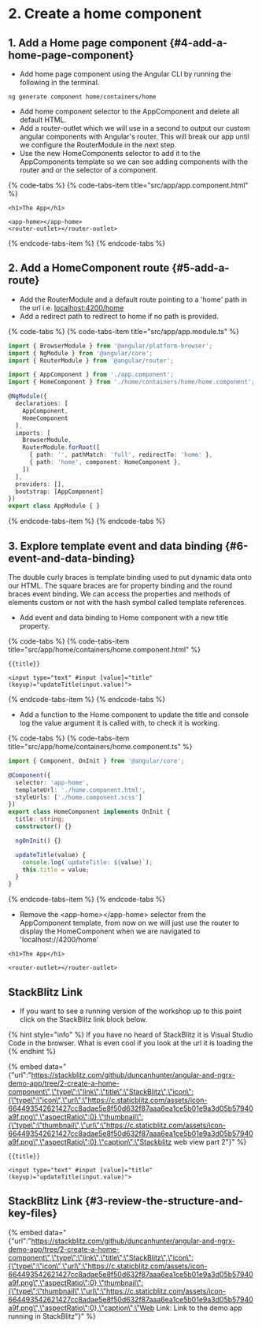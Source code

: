 # 2. Create a home component

## 1. Add a Home page component {#4-add-a-home-page-component}

* Add home page component using the Angular CLI by running the following in the terminal.

```text
ng generate component home/containers/home
```

* Add home component selector to the AppComponent and delete all default HTML.
* Add a router-outlet which we will use in a second to output our custom angular components with Angular's router. This will break our app until we configure the RouterModule in the next step.
* Use the new HomeComponents selector to add it to the AppComponents template so we can see adding components with the router and or the selector of a component.

{% code-tabs %}
{% code-tabs-item title="src/app/app.component.html" %}
```markup
<h1>The App</h1>
​
<app-home></app-home>
<router-outlet></router-outlet>
```
{% endcode-tabs-item %}
{% endcode-tabs %}

## 2. Add a HomeComponent route {#5-add-a-route}

* Add the RouterModule and a default route pointing to a 'home' path in the url i.e. [localhost:4200/home](http://localhost:4200/home)
* Add a redirect path to redirect to home if no path is provided.

{% code-tabs %}
{% code-tabs-item title="src/app/app.module.ts" %}
```typescript
import { BrowserModule } from '@angular/platform-browser';
import { NgModule } from '@angular/core';
import { RouterModule } from '@angular/router';

import { AppComponent } from './app.component';
import { HomeComponent } from './home/containers/home/home.component';

@NgModule({
  declarations: [
    AppComponent,
    HomeComponent
  ],
  imports: [
    BrowserModule,
    RouterModule.forRoot([
      { path: '', pathMatch: 'full', redirectTo: 'home' },
      { path: 'home', component: HomeComponent },
    ])
  ],
  providers: [],
  bootstrap: [AppComponent]
})
export class AppModule { }
```
{% endcode-tabs-item %}
{% endcode-tabs %}

## 3. Explore template event and data binding {#6-event-and-data-binding}

The double curly braces is template binding used to put dynamic data onto our HTML. The square braces are for property binding and the round braces event binding. We can access the properties and methods of elements custom or not with the hash symbol called template references.

* Add event and data binding to Home component with a new title property.

{% code-tabs %}
{% code-tabs-item title="src/app/home/containers/home.component.html" %}
```markup
{{title}}

<input type="text" #input [value]="title" (keyup)="updateTitle(input.value)">
```
{% endcode-tabs-item %}
{% endcode-tabs %}

* Add a function to the Home component to update the title and console log the value argument it is called with, to check it is working.

{% code-tabs %}
{% code-tabs-item title="src/app/home/containers/home.component.ts" %}
```typescript
import { Component, OnInit } from '@angular/core';

@Component({
  selector: 'app-home',
  templateUrl: './home.component.html',
  styleUrls: ['./home.component.scss']
})
export class HomeComponent implements OnInit {
  title: string;
  constructor() {}

  ngOnInit() {}

  updateTitle(value) {
    console.log(`updateTitle: ${value}`);
    this.title = value;
  }
}
```
{% endcode-tabs-item %}
{% endcode-tabs %}

* Remove the &lt;app-home&gt;&lt;/app-home&gt; selector from the AppComponent template, from now on we will just use the router to display the HomeComponent when we are navigated to 'localhost://4200/home'

```markup
<h1>The App</h1>
​
<router-outlet></router-outlet>
```

## StackBlitz Link

* If you want to see a running version of the workshop up to this point click on the StackBlitz link block below.

{% hint style="info" %}
If you have no heard of StackBlitz it is Visual Studio Code in the browser. What is even cool if you look at the url it is loading the 
{% endhint %}

{% embed data="{\"url\":\"https://stackblitz.com/github/duncanhunter/angular-and-ngrx-demo-app/tree/2-create-a-home-component\",\"type\":\"link\",\"title\":\"StackBlitz\",\"icon\":{\"type\":\"icon\",\"url\":\"https://c.staticblitz.com/assets/icon-664493542621427cc8adae5e8f50d632f87aaa6ea1ce5b01e9a3d05b57940a9f.png\",\"aspectRatio\":0},\"thumbnail\":{\"type\":\"thumbnail\",\"url\":\"https://c.staticblitz.com/assets/icon-664493542621427cc8adae5e8f50d632f87aaa6ea1ce5b01e9a3d05b57940a9f.png\",\"aspectRatio\":0},\"caption\":\"Stackblitz web view part 2\"}" %}

```markup
{{title}}

<input type="text" #input [value]="title" (keyup)="updateTitle(input.value)">
```

## StackBlitz Link {#3-review-the-structure-and-key-files}

{% embed data="{\"url\":\"https://stackblitz.com/github/duncanhunter/angular-and-ngrx-demo-app/tree/2-create-a-home-component\",\"type\":\"link\",\"title\":\"StackBlitz\",\"icon\":{\"type\":\"icon\",\"url\":\"https://c.staticblitz.com/assets/icon-664493542621427cc8adae5e8f50d632f87aaa6ea1ce5b01e9a3d05b57940a9f.png\",\"aspectRatio\":0},\"thumbnail\":{\"type\":\"thumbnail\",\"url\":\"https://c.staticblitz.com/assets/icon-664493542621427cc8adae5e8f50d632f87aaa6ea1ce5b01e9a3d05b57940a9f.png\",\"aspectRatio\":0},\"caption\":\"Web Link: Link to the demo app running in StackBlitz\"}" %}


